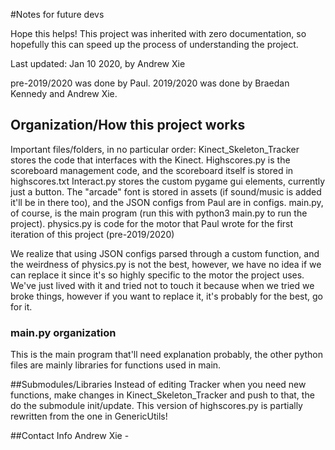 #Notes for future devs

Hope this helps! This project was inherited with zero documentation, so hopefully this can speed up the process of understanding the project.

Last updated: Jan 10 2020, by Andrew Xie

pre-2019/2020 was done by Paul. 2019/2020 was done by Braedan Kennedy and Andrew Xie.

## Organization/How this project works
Important files/folders, in no particular order:
Kinect_Skeleton_Tracker stores the code that interfaces with the Kinect.
Highscores.py is the scoreboard management code, and the scoreboard itself is stored in highscores.txt
Interact.py stores the custom pygame gui elements, currently just a button.
The "arcade" font is stored in assets (if sound/music is added it'll be in there too), and the JSON configs from Paul are in configs.
main.py, of course, is the main program (run this with python3 main.py to run the project).
physics.py is code for the motor that Paul wrote for the first iteration of this project (pre-2019/2020)

We realize that using JSON configs parsed through a custom function, and the weirdness of physics.py is not the best, however, we have no idea if we can replace it since it's so highly specific to the motor the project uses. We've just lived with it and tried not to touch it because when we tried we broke things, however if you want to replace it, it's probably for the best, go for it.

### main.py organization
This is the main program that'll need explanation probably, the other python files are mainly libraries for functions used in main.


##Submodules/Libraries
Instead of editing Tracker when you need new functions, make changes in Kinect_Skeleton_Tracker and push to that, the do the submodule init/update.
This version of highscores.py is partially rewritten from the one in GenericUtils!




##Contact Info
Andrew Xie -
